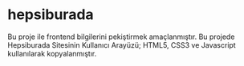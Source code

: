 # hepsiburada
Bu proje ile frontend bilgilerini pekiştirmek amaçlanmıştır. Bu projede Hepsiburada Sitesinin Kullanıcı Arayüzü; HTML5, CSS3 ve Javascript kullanılarak kopyalanmıştır.
